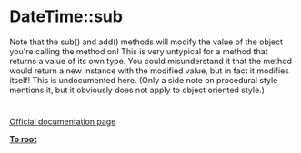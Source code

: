 # DateTime::sub




<div class="phpcode"><span class="html">
Note that the sub() and add() methods will modify the value of the object you&apos;re calling the method on! This is very untypical for a method that returns a value of its own type. You could misunderstand it that the method would return a new instance with the modified value, but in fact it modifies itself! This is undocumented here. (Only a side note on procedural style mentions it, but it obviously does not apply to object oriented style.)</span>
</div>
  

#

[Official documentation page](https://www.php.net/manual/en/datetime.sub.php)

**[To root](/README.md)**